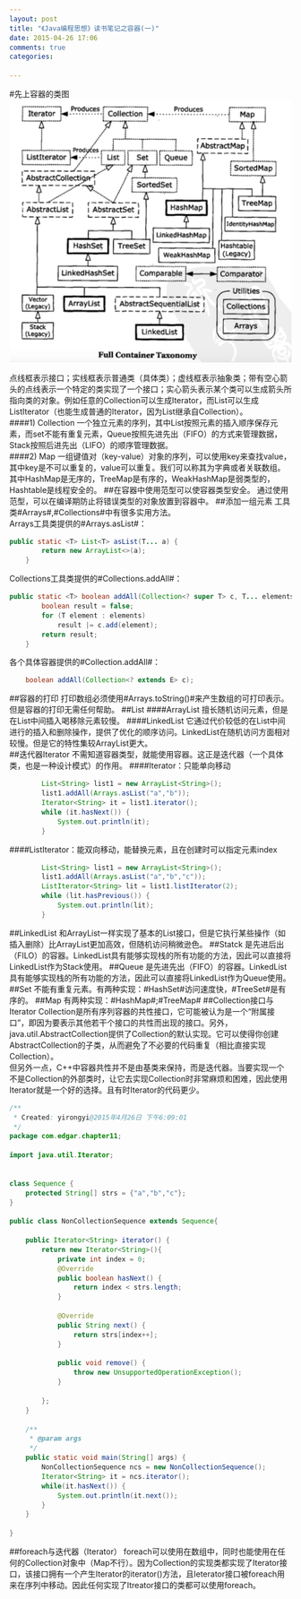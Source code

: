 ```yaml
---
layout: post
title: "《Java编程思想》读书笔记之容器(一)"
date: 2015-04-26 17:06
comments: true
categories: 

---
```


#先上容器的类图<!--more-->
![](/images/container/container.png)

点线框表示接口；实线框表示普通类（具体类）；虚线框表示抽象类；带有空心箭头的点线表示一个特定的类实现了一个接口；实心箭头表示某个类可以生成箭头所指向类的对象。例如任意的Collection可以生成Iterator，而List可以生成ListIterator（也能生成普通的Iterator，因为List继承自Collection）。   
####1) Collection
一个独立元素的序列，其中List按照元素的插入顺序保存元素，而set不能有重复元素，Queue按照先进先出（FIFO）的方式来管理数据，Stack按照后进先出（LIFO）的顺序管理数据。    
####2) Map
一组键值对（key-value）对象的序列，可以使用key来查找value，其中key是不可以重复的，value可以重复。我们可以称其为字典或者关联数组。其中HashMap是无序的，TreeMap是有序的，WeakHashMap是弱类型的，Hashtable是线程安全的。
##在容器中使用范型可以使容器类型安全。
通过使用范型，可以在编译期防止将错误类型的对象放置到容器中。
##添加一组元素
工具类#Arrays#,#Collections#中有很多实用方法。   
Arrays工具类提供的#Arrays.asList#：   

```java
public static <T> List<T> asList(T... a) {
        return new ArrayList<>(a);
    }
```

Collections工具类提供的#Collections.addAll#：   

```java
public static <T> boolean addAll(Collection<? super T> c, T... elements) {
        boolean result = false;
        for (T element : elements)
            result |= c.add(element);
        return result;
    }
```

各个具体容器提供的#Collection.addAll#：   

```java
    boolean addAll(Collection<? extends E> c);
```

##容器的打印
打印数组必须使用#Arrays.toString()#来产生数组的可打印表示。但是容器的打印无需任何帮助。
##List
####ArrayList
擅长随机访问元素，但是在List中间插入喝移除元素较慢。
####LinkedList
它通过代价较低的在List中间进行的插入和删除操作，提供了优化的顺序访问。LinkedList在随机访问方面相对较慢。但是它的特性集较ArrayList更大。   
##迭代器Iterator
不需知道容器类型，就能使用容器。这正是迭代器（一个具体类，也是一种设计模式）的作用。
####Iterator：只能单向移动
```java
		List<String> list1 = new ArrayList<String>();
		list1.addAll(Arrays.asList("a","b"));
		Iterator<String> it = list1.iterator();
		while (it.hasNext()) {
			System.out.println(it);
		}
```
####ListIterator：能双向移动，能替换元素，且在创建时可以指定元素index

```java
		List<String> list1 = new ArrayList<String>();
		list1.addAll(Arrays.asList("a","b","c"));
		ListIterator<String> lit = list1.listIterator(2);
		while (lit.hasPrevious()) {
			System.out.println(lit);
		}
```

##LinkedList
和ArrayList一样实现了基本的List接口，但是它执行某些操作（如插入删除）比ArrayList更加高效，但随机访问稍微逊色。
##Statck
是先进后出（FILO）的容器。LinkedList具有能够实现栈的所有功能的方法，因此可以直接将LinkedList作为Stack使用。
##Queue
是先进先出（FIFO）的容器。LinkedList具有能够实现栈的所有功能的方法，因此可以直接将LinkedList作为Queue使用。
##Set
不能有重复元素。有两种实现：#HashSet#访问速度快，#TreeSet#是有序的。
##Map
有两种实现：#HashMap#;#TreeMap#
##Collection接口与Iterator
Collection是所有序列容器的共性接口，它可能被认为是一个“附属接口”，即因为要表示其他若干个接口的共性而出现的接口。另外，java.util.AbstractCollection提供了Collection的默认实现。它可以使得你创建AbstractCollection的子类，从而避免了不必要的代码重复（相比直接实现Collection）。    
但另外一点，C++中容器共性并不是由基类来保持，而是迭代器。当要实现一个不是Collection的外部类时，让它去实现Collection时非常麻烦和困难，因此使用Iterator就是一个好的选择。且有时Iterator的代码更少。

```java
/**
 * Created: yirongyi@2015年4月26日 下午6:09:01
 */
package com.edgar.chapter11;

import java.util.Iterator;


class Sequence {
	protected String[] strs = {"a","b","c"};
}

public class NonCollectionSequence extends Sequence{
	
	public Iterator<String> iterator() {
		return new Iterator<String>(){
			private int index = 0;
			@Override
			public boolean hasNext() {
				return index < strs.length;
			}

			@Override
			public String next() {
				return strs[index++];
			}
			
			public void remove() {
				throw new UnsupportedOperationException();
			}
			
		};
	}

	/**
	 * @param args
	 */
	public static void main(String[] args) {
		NonCollectionSequence ncs = new NonCollectionSequence();
		Iterator<String> it = ncs.iterator();
		while(it.hasNext()) {
			System.out.println(it.next());
		}
	}

}
```

##foreach与迭代器（Iterator）
foreach可以使用在数组中，同时也能使用在任何的Collection对象中（Map不行）。因为Collection的实现类都实现了Iterator接口，该接口拥有一个产生Iterator的iterator()方法，且Ieterator接口被foreach用来在序列中移动。因此任何实现了Itreator接口的类都可以使用foreach。









